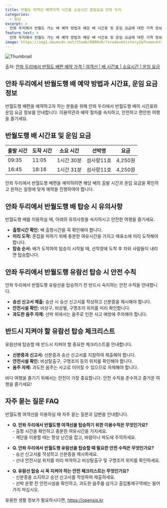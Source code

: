 ```yaml
---
title: 반월도 여객선 예약가격 시간표 소요시간 운임요금 안좌 두리
categories:
  - 일상
excerpt: >
  안좌 두리에서 반월도 가는 배 예약 방법과 해당 배 시간표 및 운임 요금에 대한 가격 정보를 안내 드리겠습니다. 안전하고 재밋는 반월도행 여행을 위해 아래 정보 참고하시기 바랍니다. 반월도행 배편 예약하기 👈 클릭안좌 두리에서 반월도행 배 시간표출발 시간도착 시간소요 시간선박명요금09:3511:051시간 30분섬사랑11호4,250원16:4518:161시간 31분섬사랑11호4,250원반월도행 배편 예약하기 👈 클릭안좌 두리에서 반월도행 여객선 탑승 시 이용수칙 안좌 두리에서 반월도행 여객선에 탑승하기 전 알아야 할 중요한 안전 수칙을 소개합니다. 중요한 내용출항시간 확인: 배 출항시간을 꼭 확인해야 합니다.미리 도착: 혼잡을 피하기 위해 충분한 여유시간을 가지고 매표소에 미리 도착해야 합니다.탑승 순서: ..
feature_text: >
  안좌 두리에서 반월도 가는 배 예약 방법과 해당 배 시간표 및 운임 요금에 대한 가격 정보를 안내 드리겠습니다. 안전하고 재밋는 반월도행 여행을 위해 아래 정보 참고하시기 바랍니다. 반월도행 배편 예약하기 👈 클릭안좌 두리에서 반월도행 배 시간표출발 시간도착 시간소요 시간선박명요금09:3511:051시간 30분섬사랑11호4,250원16:4518:161시간 31분섬사랑11호4,250원반월도행 배편 예약하기 👈 클릭안좌 두리에서 반월도행 여객선 탑승 시 이용수칙 안좌 두리에서 반월도행 여객선에 탑승하기 전 알아야 할 중요한 안전 수칙을 소개합니다. 중요한 내용출항시간 확인: 배 출항시간을 꼭 확인해야 합니다.미리 도착: 혼잡을 피하기 위해 충분한 여유시간을 가지고 매표소에 미리 도착해야 합니다.탑승 순서: ..
image: https://img1.daumcdn.net/thumb/R800x0/?scode=mtistory2&fname=https%3A%2F%2Fblog.kakaocdn.net%2Fdn%2Fd0SeAn%2FbtsHCUcfjDM%2FZ5fInbtY2YMjVSfud6R2R0%2Fimg.webp
---
```


![Thumbnail](https://img1.daumcdn.net/thumb/R800x0/?scode=mtistory2&fname=https%3A%2F%2Fblog.kakaocdn.net%2Fdn%2Fd0SeAn%2FbtsHCUcfjDM%2FZ5fInbtY2YMjVSfud6R2R0%2Fimg.webp)

<p>출처: <a href="https://opensis.kr/entry/%EC%95%88%EC%A2%8C-%EB%91%90%EB%A6%AC%EC%97%90%EC%84%9C-%EB%B0%98%EC%9B%94%EB%8F%84-%EB%B0%B0%ED%8E%B8-%EC%98%88%EC%95%BD-%EA%B0%80%EA%B2%A9-%EC%97%AC%EA%B0%9D%EC%84%A0-%EB%B0%B0-%EC%8B%9C%EA%B0%84%ED%91%9C-%EC%86%8C%EC%9A%94%EC%8B%9C%EA%B0%84-%EC%9A%B4%EC%9E%84-%EC%9A%94%EA%B8%88" rel="dofollow">안좌 두리에서 반월도 배편 예약 가격 | 여객선 | 배 시간표 | 소요시간 | 운임 요금</a> </p>

## 안좌 두리에서 반월도행 배 예약 방법과 시간표, 운임 요금 정보

반월도행 배편을 예약하고자 하는 분들을 위해 안좌 두리에서 반월도행 배의 시간표와 운임 요금 정보를 안내합니다. 이용약관과 예약 절차를
숙지하고, 안전하고 편안한 여행을 즐기세요.

## 반월도행 배 시간표 및 운임 요금

**출발 시간** | **도착 시간** | **소요 시간** | **선박명** | **요금**  
---|---|---|---|---  
09:35 | 11:05 | 1시간 30분 | 섬사랑11호 | 4,250원  
16:45 | 18:16 | 1시간 31분 | 섬사랑11호 | 4,250원  
  
안좌 두리에서 반월도행 배편을 예약하려면 해당 배의 출발 시간과 운임 요금을 확인하고 원하는 일정에 맞게 예약을 진행하여야 합니다.

## 안좌 두리에서 반월도행 배 탑승 시 유의사항

반월도행 배를 이용하실 때, 아래의 유의사항을 숙지하시고 안전한 여행을 즐기세요.

  * **출항시간 확인:** 배 출항시간을 꼭 확인해야 합니다.
  * **미리 도착:** 혼잡을 피하기 위해 충분한 여유시간을 가지고 매표소에 미리 도착해야 합니다.
  * **탑승 순서:** 배가 도착하여 탑승이 시작될 때, 선착장에 도착 후 차와 사람들이 내리면 탑승합니다.

## 안좌 두리에서 반월도행 유람선 탑승 시 안전 수칙

안좌 두리에서 반월도행 유람선을 탑승하기 전 반드시 숙지하는 안전 수칙을 안내합니다.

  * **승선 신고서 제출:** 승선 시 승선 신고서를 작성하고 신분증을 제시해야 합니다.
  * **안전시설 확인:** 비상구, 비상벨, 구명조끼 위치를 미리 확인합니다.
  * **과도한 음주 자제:** 선박 위에서는 음주로 인한 사고 예방에 주의해야 합니다.

## 반드시 지켜야 할 유람선 탑승 체크리스트

유람선에 탑승할 때 반드시 지켜야 할 중요한 체크리스트를 안내합니다.

  * **신분증과 신고서:** 신분증과 승선 신고서를 지참하여 제출해야 합니다.
  * **안전시설 확인:** 비상탈출구, 구명조끼 등의 위치를 확인해야 합니다.
  * **음주 자제:** 과도한 음주는 사고로 이어질 수 있으므로 자제해야 합니다.

바다 여행을 즐기기 위해서는 안전이 가장 중요합니다. 안전 수칙을 준수하고 즐거운 여행을 즐기세요!

## 자주 묻는 질문 FAQ

반월도행 여객선을 이용하실 때 자주 묻는 질문과 답변을 안내합니다.

  * **Q. 안좌 두리에서 반월도행 여객선을 탑승하기 위한 이용수칙은 무엇인가요?**  
\- 출항 시간을 확인하고 충분한 여유시간을 가지세요.  
\- 계단을 이용할 때는 항상 난간을 잡고, 바람이나 파도에 주의하세요.

  * **Q. 안좌 두리에서 반월도행 유람선을 탑승할 때 필요한 안전 수칙은 무엇인가요?**  
\- 승선 신고서를 작성하고 신분증을 제시하세요.  
\- 선내 안전시설 위치를 미리 파악하고 비상탈출구 및 구명조끼 위치를 확인하세요.

  * **Q. 유람선 탑승 시 꼭 지켜야 하는 안전 체크리스트는 무엇인가요?**  
\- 신분증을 소지하고 승선 신고서를 작성하여 제출하세요.  
\- 선박 운항 전 안전시설을 확인하고, 과도한 음주를 삼가고 출입통제구역에는 들어가지 마십시오.

 

유용한 생활 정보가 필요하시다면, <a href="https://opensis.kr" rel="dofollow">https://opensis.kr</a>


